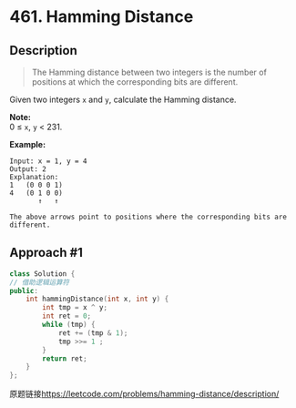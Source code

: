 # 461. Hamming Distance
## Description
>The Hamming distance between two integers is the number of positions at which the corresponding bits are different.

Given two integers `x` and `y`, calculate the Hamming distance.    

**Note:**    
0 ≤ `x`, `y` < 231.

**Example:**    
```
Input: x = 1, y = 4
Output: 2
Explanation:
1   (0 0 0 1)
4   (0 1 0 0)
       ↑   ↑

The above arrows point to positions where the corresponding bits are different.
```

## Approach #1
```C++
class Solution {
// 借助逻辑运算符
public:
    int hammingDistance(int x, int y) {
        int tmp = x ^ y;
        int ret = 0;
        while (tmp) {
            ret += (tmp & 1);
            tmp >>= 1 ;
        }
        return ret;
    }
};
```

原题链接<https://leetcode.com/problems/hamming-distance/description/>